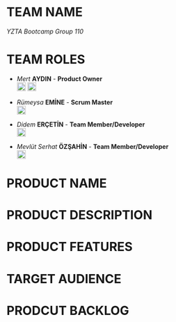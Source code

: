 # TEAM NAME 

_YZTA Bootcamp Group 110_

# TEAM ROLES

- *Mert* __AYDIN__ - __Product Owner__  
  <a href="https://github.com/Mert30" target="_blank"><img src="https://i.sstatic.net/tskMh.png" width="20" alt="GitHub"></a>
  <a href="https://www.linkedin.com/in/mert30/" target="_blank"><img src="https://i.sstatic.net/gVE0j.png" width="20" alt="LinkedIn"></a>

- *Rümeysa* __EMİNE__ - __Scrum Master__  
  <a href="https://github.com/rumeysaemine" target="_blank"><img src="https://i.sstatic.net/tskMh.png" width="20" alt="GitHub"></a>

- *Didem* __ERÇETİN__ - __Team Member/Developer__  
  <a href="https://github.com/didemerctn" target="_blank"><img src="https://i.sstatic.net/tskMh.png" width="20" alt="GitHub"></a>

- *Mevlüt Serhat* __ÖZŞAHİN__ - __Team Member/Developer__  
  <a href="https://github.com/MevlutOz" target="_blank"><img src="https://i.sstatic.net/tskMh.png" width="20" alt="GitHub"></a>
  
# PRODUCT NAME


# PRODUCT DESCRIPTION


# PRODUCT FEATURES


# TARGET AUDIENCE


# PRODCUT BACKLOG

